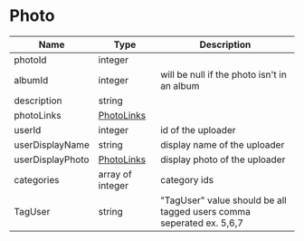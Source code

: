 Photo
=

|Name|Type|Description|
|----|----|-----------|
|photoId|integer||
|albumId|integer|will be null if the photo isn't in an album|
|description|string||
|photoLinks|[PhotoLinks](https://github.com/zazzlife/api-docs/blob/master/objects/PhotoLinks.md)||
|userId|integer|id of the uploader|
|userDisplayName|string|display name of the uploader|
|userDisplayPhoto|[PhotoLinks](https://github.com/zazzlife/api-docs/blob/master/objects/PhotoLinks.md)|display photo of the uploader|
|categories|array of integer|category ids|
|TagUser|string|"TagUser" value should be all tagged users comma seperated ex. 5,6,7|
